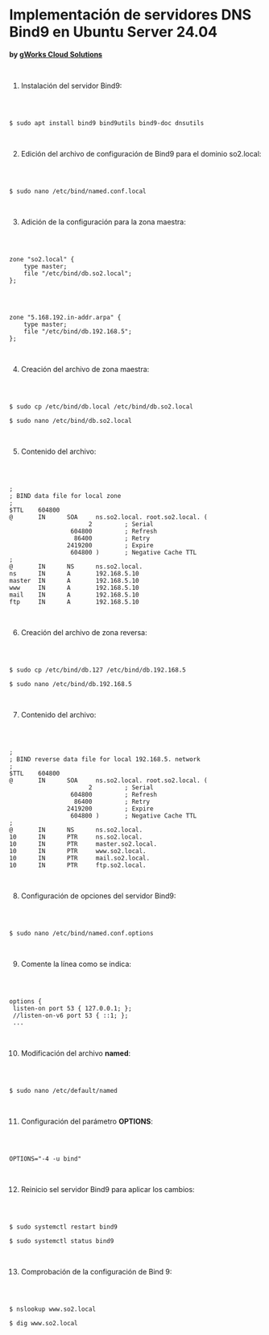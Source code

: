 # Implementación de servidores DNS Bind9 en Ubuntu Server 24.04
**by [gWorks Cloud Solutions](https://www.gworks-ec.com)**

<br>

1. Instalación del servidor Bind9:

<br>

```shell

$ sudo apt install bind9 bind9utils bind9-doc dnsutils

```

<br>

2. Edición del archivo de configuración de Bind9 para el dominio so2.local:

<br>

```shell

$ sudo nano /etc/bind/named.conf.local

```

<br>

3. Adición de la configuración para la zona maestra:

<br>

```shell

zone "so2.local" {
    type master;
    file "/etc/bind/db.so2.local";
};

```

<br>

```shell

zone "5.168.192.in-addr.arpa" {
    type master;
    file "/etc/bind/db.192.168.5";
};

```

<br>

4. Creación del archivo de zona maestra:

<br>

```shell

$ sudo cp /etc/bind/db.local /etc/bind/db.so2.local

$ sudo nano /etc/bind/db.so2.local

```

<br>

5. Contenido del archivo:

<br>

```shell

;
; BIND data file for local zone
;
$TTL    604800
@       IN      SOA     ns.so2.local. root.so2.local. (
                      2         ; Serial
                 604800         ; Refresh
                  86400         ; Retry
                2419200         ; Expire
                 604800 )       ; Negative Cache TTL
;
@       IN      NS      ns.so2.local.
ns      IN      A       192.168.5.10
master  IN      A       192.168.5.10
www     IN      A       192.168.5.10
mail    IN      A       192.168.5.10
ftp     IN      A       192.168.5.10

```

<br>

6. Creación del archivo de zona reversa:

<br>

```shell

$ sudo cp /etc/bind/db.127 /etc/bind/db.192.168.5

$ sudo nano /etc/bind/db.192.168.5

```

<br>

7. Contenido del archivo:

<br>

```shell

;
; BIND reverse data file for local 192.168.5. network
;
$TTL    604800
@       IN      SOA     ns.so2.local. root.so2.local. (
                      2         ; Serial
                 604800         ; Refresh
                  86400         ; Retry
                2419200         ; Expire
                 604800 )       ; Negative Cache TTL
;
@       IN      NS      ns.so2.local.
10      IN      PTR     ns.so2.local.
10      IN      PTR     master.so2.local.
10      IN      PTR     www.so2.local.
10      IN      PTR     mail.so2.local.
10      IN      PTR     ftp.so2.local.

```

<br>

8. Configuración de opciones del servidor Bind9:

<br>

```shell

$ sudo nano /etc/bind/named.conf.options

```

<br>

9. Comente la línea como se indica:

<br>

```shell

options {
 listen-on port 53 { 127.0.0.1; };
 //listen-on-v6 port 53 { ::1; };
 ...

```

<br>

10. Modificación del archivo **named**:

<br>

```shell

$ sudo nano /etc/default/named

```

<br>

11. Configuración del parámetro **OPTIONS**:

<br>

```shell

OPTIONS="-4 -u bind"

```

<br>

12. Reinicio sel servidor Bind9 para aplicar los cambios:

<br>

```shell

$ sudo systemctl restart bind9

$ sudo systemctl status bind9

```

<br>

13. Comprobación de la configuración de Bind 9:

<br>

```shell

$ nslookup www.so2.local

$ dig www.so2.local

```
